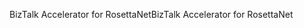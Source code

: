 <span data-ttu-id="e07fc-101">BizTalk Accelerator for RosettaNet</span><span class="sxs-lookup"><span data-stu-id="e07fc-101">BizTalk Accelerator for RosettaNet</span></span>